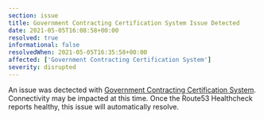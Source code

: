 ```yaml
---
section: issue
title: Government Contracting Certification System Issue Detected
date: 2021-05-05T16:08:58+00:00
resolved: true
informational: false
resolvedWhen: 2021-05-05T16:35:58+00:00
affected: ['Government Contracting Certification System']
severity: disrupted
---
```

An issue was dectected with [Government Contracting Certification System](https://certify.sba.gov).  Connectivity may be impacted at this time.  Once the Route53 Healthcheck reports healthy, this issue will automatically resolve.
